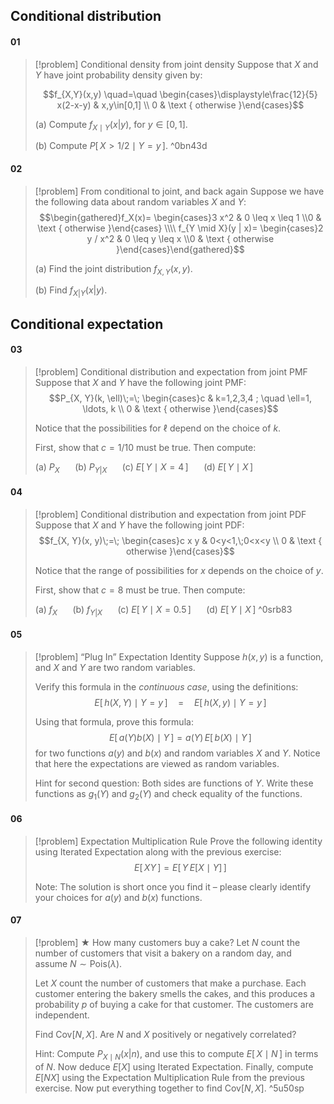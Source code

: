 ## Conditional distribution
#### 01
> [!problem] Conditional density from joint density
> Suppose that $X$ and $Y$ have joint probability density given by: 
> 
> $$f_{X,Y}(x,y) \quad=\quad \begin{cases}\displaystyle\frac{12}{5} x(2-x-y) & x,y\in[0,1] \\ 0 & \text { otherwise }\end{cases}$$
> 
> (a) Compute $f_{X\mid Y}(x|y)$, for $y\in[0,1]$.
> 
> (b) Compute $P[\,X>1/2\mid Y=y\,]$. ^0bn43d
#### 02
> [!problem] From conditional to joint, and back again
> Suppose we have the following data about random variables $X$ and $Y$: 
> $$\begin{gathered}f_X(x)= \begin{cases}3 x^2 & 0 \leq x \leq 1 \\0 & \text { otherwise }\end{cases} \\\\ f_{Y \mid X}(y | x)= \begin{cases}2 y / x^2 & 0 \leq y \leq x \\0 & \text { otherwise }\end{cases}\end{gathered}$$
> 
> (a) Find the joint distribution $f_{X,Y}(x,y)$.
> 
> (b) Find $f_{X|Y}(x|y)$.

## Conditional expectation
#### 03
> [!problem] Conditional distribution and expectation from joint PMF
> Suppose that $X$ and $Y$ have the following joint PMF: 
> $$P_{X, Y}(k, \ell)\;=\; \begin{cases}c & k=1,2,3,4 ; \quad \ell=1, \ldots, k \\ 0 & \text { otherwise }\end{cases}$$
> 
> Notice that the possibilities for $\ell$ depend on the choice of $k$.
> 
> First, show that $c=1/10$ must be true. Then compute: 
> 
> (a) $P_X$ $\quad$ (b) $P_{Y|X}$ $\quad$ (c) $E[\,Y\mid X=4\,]$ $\quad$ (d) $E[\,Y\mid X\,]$
#### 04
> [!problem] Conditional distribution and expectation from joint PDF
> Suppose that $X$ and $Y$ have the following joint PDF: 
> $$f_{X, Y}(x, y)\;=\; \begin{cases}c x y & 0<y<1,\;0<x<y \\ 0 & \text { otherwise }\end{cases}$$
> 
> Notice that the range of possibilities for $x$ depends on the choice of $y$.
> 
> First, show that $c=8$ must be true. Then compute: 
> 
> (a) $f_X$ $\quad$ (b) $f_{Y|X}$ $\quad$ (c) $E[\,Y\mid X=0.5\,]$ $\quad$ (d) $E[\,Y\mid X\,]$ ^0srb83
#### 05
> [!problem] “Plug In” Expectation Identity
> Suppose $h(x,y)$ is a function, and $X$ and $Y$ are two random variables.
> 
> Verify this formula in the *continuous case*, using the definitions: 
> $$E[\,h(X,Y)\mid Y=y\,] \quad=\quad E[\,h(X,y)\mid Y=y\,]$$
> 
> Using that formula, prove this formula:  
> $$E[\,a(Y)b(X)\mid Y\,] = a(Y)\,E[\,b(X)\mid Y\,]$$
> for two functions $a(y)$ and $b(x)$ and random variables $X$ and $Y$. Notice that here the expectations are viewed as random variables.
> 
> Hint for second question: Both sides are functions of $Y$. Write these functions as $g_1(Y)$ and $g_2(Y)$ and check equality of the functions.
#### 06
> [!problem] Expectation Multiplication Rule
> Prove the following identity using Iterated Expectation along with the previous exercise: $$E[\,XY\,]=E[\,Y\, E[X\mid Y]\,]$$
> 
> Note: The solution is short once you find it – please clearly identify your choices for $a(y)$ and $b(x)$ functions.
#### 07
> [!problem] $\bigstar$ How many customers buy a cake?
> Let $N$ count the number of customers that visit a bakery on a random day, and assume $N\sim\mathrm{Pois}(\lambda)$.
> 
> Let $X$ count the number of customers that make a purchase. Each customer entering the bakery smells the cakes, and this produces a probability $p$ of buying a cake for that customer. The customers are independent.
> 
> Find $\mathrm{Cov}[N,X]$. Are $N$ and $X$ positively or negatively correlated?
> 
> Hint: Compute $P_{X\mid N}(x|n)$, and use this to compute $E[\,X\mid N\,]$ in terms of $N$. Now deduce $E[X]$ using Iterated Expectation. Finally, compute $E[NX]$ using the Expectation Multiplication Rule from the previous exercise. Now put everything together to find $\mathrm{Cov}[N,X]$. ^5u50sp

